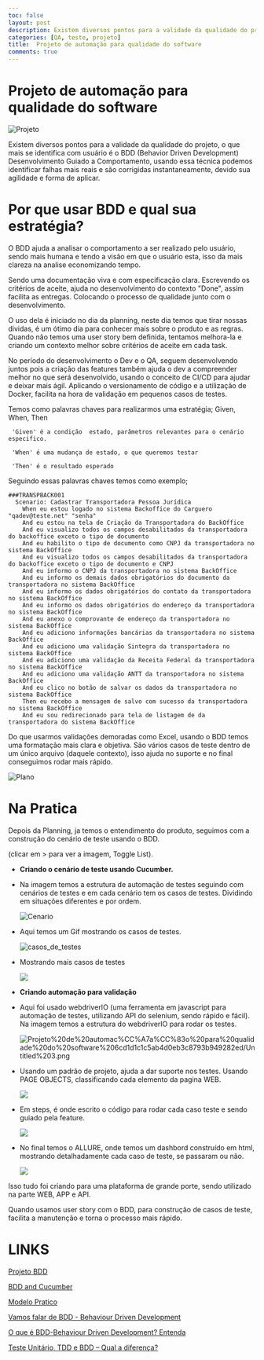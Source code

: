 ```yaml
---
toc: false
layout: post
description: Existem diversos pontos para a validade da qualidade do projeto
categories: [QA, teste, projeto]
title:  Projeto de automação para qualidade do software
comments: true
---
```


# Projeto de automação para qualidade do software

![Projeto](/images/2020-04-10-projeto-de-automacao/projeto_de_bdd.png)

Existem diversos pontos para a validade da qualidade do projeto, o que mais se identifica com usuário é o BDD (Behavior Driven Development) Desenvolvimento Guiado a Comportamento, usando essa técnica podemos identificar falhas mais reais e são corrigidas instantaneamente, devido sua agilidade e forma de aplicar. 

# **Por que usar BDD e qual sua estratégia?**

O BDD ajuda a analisar o comportamento a ser realizado pelo usuário, sendo mais humana e tendo a visão em que o usuário esta, isso da mais clareza na analise economizando tempo. 

Sendo uma documentação viva e com especificação clara. Escrevendo os critérios de aceite, ajuda no desenvolvimento do contexto "Done", assim facilita as entregas. Colocando o processo de qualidade junto com o desenvolvimento. 

O uso dela é iniciado no dia da planning, neste dia temos que tirar nossas dividas, é um ótimo dia para conhecer mais sobre o produto e as regras. Quando não temos uma user story bem definida, tentamos melhora-la e criando um  contexto melhor sobre critérios de aceite em cada task.

No período do desenvolvimento o Dev e o QA, seguem desenvolvendo juntos pois a criação das features também ajuda o dev a compreender melhor no que será desenvolvido, usando o conceito de CI/CD para ajudar e deixar mais ágil. Aplicando o versionamento de código e a utilização de Docker, facilita na hora de validação em pequenos casos de testes.

Temos como palavras chaves para realizarmos uma estratégia; Given, When, Then

```gherkin
 'Given' é a condição  estado, parâmetros relevantes para o cenário especifico. 

 'When' é uma mudança de estado, o que queremos testar

 'Then' é o resultado esperado
```

Seguindo essas palavras chaves temos como exemplo;

```gherkin
###TRANSPBACK001
  Scenario: Cadastrar Transportadora Pessoa Jurídica 
    When eu estou logado no sistema Backoffice do Carguero "qadev@teste.net" "senha"
    And eu estou na tela de Criação da Transportadora do BackOffice
    And eu visualizo todos os campos desabilitados da transportadora do backoffice exceto o tipo de documento
    And eu habilito o tipo de documento como CNPJ da transportadora no sistema BackOffice
    And eu visualizo todos os campos desabilitados da transportadora do backoffice exceto o tipo de documento e CNPJ
    And eu informo o CNPJ da transportadora no sistema BackOffice
    And eu informo os demais dados obrigatórios do documento da transportadora no sistema BackOffice
    And eu informo os dados obrigatórios do contato da transportadora no sistema BackOffice
    And eu informo os dados obrigatórios do endereço da transportadora no sistema BackOffice
    And eu anexo o comprovante de endereço da transportadora no sistema BackOffice
    And eu adiciono informações bancárias da transportadora no sistema BackOffice
    And eu adiciono uma validação Sintegra da transportadora no sistema BackOffice
    And eu adiciono uma validação da Receita Federal da transportadora no sistema BackOffice
    And eu adiciono uma validação ANTT da transportadora no sistema BackOffice
    And eu clico no botão de salvar os dados da transportadora no sistema BackOffice
    Then eu recebo a mensagem de salvo com sucesso da transportadora no sistema BackOffice
    And eu sou redirecionado para tela de listagem de da transportadora do sistema BackOffice
```

Do que usarmos validações demoradas como Excel, usando o BDD temos uma formatação mais clara e objetiva. São vários casos de teste dentro de um único arquivo (daquele contexto), isso ajuda no suporte e no final conseguimos rodar mais rápido. 

![Plano](/images/2020-04-10-projeto-de-automacao/plano.png)

# Na **Pratica**

Depois da Planning, ja temos o entendimento do produto, seguimos com a construção do cenário de teste usando o BDD.

(clicar em >  para ver a imagem, Toggle List).

- **Criando o cenário de teste usando Cucumber.**
- Na imagem temos a estrutura de automação de testes seguindo com cenários de testes e em cada cenário tem os casos de testes. Dividindo em situações diferentes e por ordem.

   ![Cenario](/images/2020-04-10-projeto-de-automacao/Cucumber.png)

- Aqui temos um Gif mostrando os casos de testes.

   ![casos_de_testes](/images/2020-04-10-projeto-de-automacao/casos_de_testes.gif)

- Mostrando mais casos de testes

    ![](/images/2020-04-10-projeto-de-automacao/Mostrandomaiscasosdetestes.gif)

- **Criando automação para validação**
- Aqui foi usado webdriverIO (uma ferramenta em javascript para automação de testes, utilizando API do selenium, sendo rápido e fácil). Na imagem temos a estrutura do webdriverIO para rodar os testes.

    ![Projeto%20de%20automac%CC%A7a%CC%83o%20para%20qualidade%20do%20software%206cd1d1c1c5ab4d0eb3c8793b949282ed/Untitled%203.png](/images/2020-04-10-projeto-de-automacao/conf.WEBDRIVERIO.png)

- Usando um padrão de projeto, ajuda a dar suporte nos testes. Usando PAGE OBJECTS, classificando cada elemento da pagina WEB.

    ![](/images/2020-04-10-projeto-de-automacao/PageO.png)

- Em steps, é onde escrito o código para rodar cada caso teste e sendo guiado pela feature.

    ![](/images/2020-04-10-projeto-de-automacao/steps.gif)

- No final temos o ALLURE, onde temos um dashbord construído em html, mostrando detalhadamente cada caso de teste, se passaram ou não.

    ![](/images/2020-04-10-projeto-de-automacao/allure.gif)

Isso tudo foi criando para uma plataforma de grande porte, sendo utilizado na parte WEB, APP e API.

Quando usamos user story com o BDD, para construção de casos de teste, facilita a manutenção e torna o processo mais rápido.

# **LINKS**

[Projeto BDD](https://www.belatrixsf.com/whitepapers/project-behavior-driven-development/) 

[BDD and Cucumber](https://dev.to/bushraalam/bdd-and-cucumber-24di)

[Modelo Pratico](https://github.com/Rodscaloppe/Olxx)

[Vamos falar de BDD - Behaviour Driven Development](https://medium.com/@danilow86/vamos-falar-de-bdd-behaviour-driven-development-18d6dc4cc038)

[O que é BDD-Behaviour Driven Development? Entenda](https://www.youtube.com/watch?v=HH-m46ldctw)

[Teste Unitário, TDD e BDD – Qual a diferença?](https://dev.to/shadowlik/teste-unitario-tdd-e-bdd-qual-a-diferenca-39e)